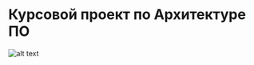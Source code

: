 Курсовой проект по Архитектуре ПО
=================================
![alt text](https://ibb.co/18h5jnz)
